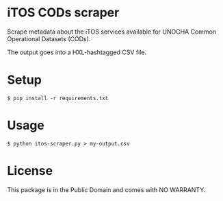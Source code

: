 iTOS CODs scraper
=================

Scrape metadata about the iTOS services available for UNOCHA Common Operational Datasets (CODs).

The output goes into a HXL-hashtagged CSV file.

# Setup

    $ pip install -r requirements.txt

# Usage

    $ python itos-scraper.py > my-output.csv

# License

This package is in the Public Domain and comes with NO WARRANTY.

